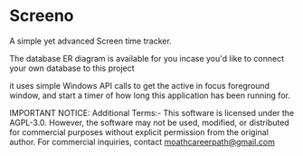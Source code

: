# Screeno
A simple yet advanced Screen time tracker.

The database ER diagram is available for you incase you'd like to connect your own database to this project

it uses simple Windows API calls to get the active in focus foreground window, and start a timer of how long this application has been running for.



IMPORTANT NOTICE:
Additional Terms:-
This software is licensed under the AGPL-3.0. However, the software may not be used, modified, or distributed for commercial purposes without explicit permission from the original author. For commercial inquiries, contact moathcareerpath@gmail.com
